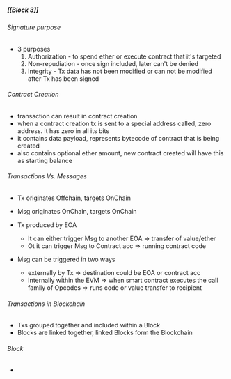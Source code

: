 ##### [[Block 3]]

 ###### Signature purpose
 - 3 purposes
	 1. Authorization - to spend ether or execute contract that it's targeted
	 2. Non-repudiation - once sign included, later can't be denied 
	 3. Integrity - Tx data has not been modified or can not be modified after Tx has been signed

###### Contract Creation
- transaction can result in contract creation
- when a contract creation tx is sent to a special address called, zero address. it has zero in all its bits
- it contains data payload, represents bytecode of contract that is being created
- also contains optional ether amount, new contract created will have this as starting balance

###### Transactions Vs. Messages
- Tx originates Offchain, targets OnChain
- Msg originates OnChain, targets OnChain
- Tx produced by EOA
	- It can either trigger Msg to another EOA => transfer of value/ether
	- Ot it can trigger Msg to Contract acc => running contract code 

- Msg can be triggered in two ways
	- externally by Tx => destination could be  EOA or contract acc
	- Internally within the EVM => when smart contract executes the call family of Opcodes => runs code or value transfer to recipient

###### Transactions in Blockchain
- Txs grouped together and included within a Block
- Blocks are linked together, linked Blocks form the Blockchain

###### Block
- 